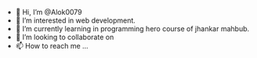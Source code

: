 - 👋 Hi, I’m @Alok0079
- 👀 I’m interested in web development.
- 🌱 I’m currently learning in programming hero course of jhankar mahbub.
- 💞️ I’m looking to collaborate on 
- 📫 How to reach me ...

<!---
Alok0079/Alok0079 is a ✨ special ✨ repository because its `README.md` (this file) appears on your GitHub profile.
You can click the Preview link to take a look at your changes.
--->
